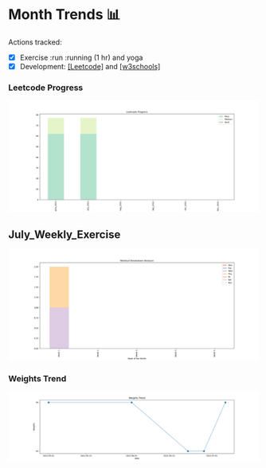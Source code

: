 # Month Trends 📊
Actions tracked:
- [x] Exercise :run :running (1 hr) and yoga  
- [x] Development: [[Leetcode]](https://leetcode.com/problemset/all/?sorting=W3sic29ydE9yZGVyIjoiREVTQ0VORElORyIsIm9yZGVyQnkiOiJBQ19SQVRFIn1d) and [[w3schools]](https://www.w3schools.com/python/)

### Leetcode Progress
![img](https://github.com/krystinli/Time_Management/blob/main/img/2022_Leetcode_Tracking.png)

## July_Weekly_Exercise 
![img](https://github.com/krystinli/Time_Management/blob/main/img/2022_July_Tracking.png)

### Weights Trend
![img](https://github.com/krystinli/Time_Management/blob/main/img/weight_trend.png)

